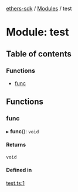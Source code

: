 [ethers-sdk](../README.md) / [Modules](../modules.md) / test

# Module: test

## Table of contents

### Functions

- [func](test.md#func)

## Functions

### func

▸ **func**(): `void`

#### Returns

`void`

#### Defined in

[test.ts:1](https://github.com/jonathanchowjh/nft-contracts/blob/6bfcf9b/utils/test.ts#L1)
